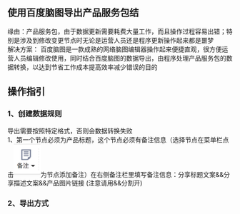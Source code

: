 ## 使用百度脑图导出产品服务包结
缘由：产品服务包，由于数据更新需要耗费大量工作，而且操作过程容易出错；特别是涉及到修改变更节点时无论是运营人员还是程序更新操作起来都是噩梦       
解决方案： 百度脑图是一款成熟的网络脑图编辑器操作起来便捷直观，很方便运营人员编辑修改使用，同时结合百度脑图的数据导出，由程序处理产品服务包的数据转换，以达到节省工作成本提高效率减少错误的目的       

## 操作指引
### 1、创建数据规则
导出需要按照特定格式，否则会数据转换失败       
1、第一个节点必须为产品标题，这个节点必须有备注信息（选择节点在菜单栏点击<img src="./src/assets/beizhu.png" width="60" />为节点添加备注）在右侧备注栏里填写备注信息：分享标题文案&&分享描述文案&&产品图片链接 (注意请用&&分割开)       

### 2、导出方式
